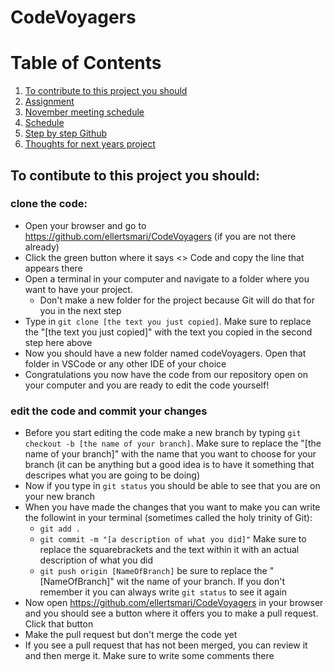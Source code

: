 # CodeVoyagers

# Table of Contents

1. [To contribute to this project you should](#to-contribute-to-this-project-you-should)
2. [Assignment](./Assignment/)
3. [November meeting schedule](./Meeting%20Notes/NovemberMeetingSchedule.md)
4. [Schedule](./Schedule/)
5. [Step by step Github](./Guides/Workflow%20Long/)
6. [Thoughts for next years project](./Meeting%20Notes/ThoughtsForNextYearsProject.md)

<a name="to-contribute-to-this-project-you-should"></a>
## To contibute to this project you should:

### clone the code:

 - Open your browser and go to https://github.com/ellertsmari/CodeVoyagers (if you are not there already)
 - Click the green button where it says <> Code and copy the line that appears there
 - Open a terminal in your computer and navigate to a folder where you want to have your project.
    - Don't make a new folder for the project because Git will do that for you in the next step 
 - Type in `git clone [the text you just copied]`. Make sure to replace the "[the text you just copied]" with the text you copied in the second step here above
 - Now you should have a new folder named codeVoyagers. Open that folder in VSCode or any other IDE of your choice
 - Congratulations you now have the code from our repository open on your computer and you are ready to edit the code yourself!

 ### edit the code and commit your changes

  - Before you start editing the code make a new branch by typing `git checkout -b [the name of your branch]`. Make sure to replace the "[the name of your branch]" with the name that you want to choose for your branch (it can be anything but a good idea is to have it something that descripes what you are going to be doing)
  - Now if you type in `git status` you should be able to see that you are on your new branch
  - When you have made the changes that you want to make you can write the followint in your terminal (sometimes called the holy trinity of Git):
     - `git add .`
     - `git commit -m "[a description of what you did]"` Make sure to replace the squarebrackets and the text within it with an actual description of what you did
     - `git push origin [NameOfBranch]` be sure to replace the "[NameOfBranch]" wit the name of your branch. If you don't remember it you can always write `git status` to see it again
 - Now open https://github.com/ellertsmari/CodeVoyagers in your browser and you should see a button where it offers you to make a pull request. Click that button
 - Make the pull request but don't merge the code yet
 - If you see a pull request that has not been merged, you can review it and then merge it. Make sure to write some comments there